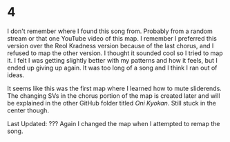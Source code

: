 # 4
I don't remember where I found this song from.  Probably from a random stream or that one YouTube video of this map.
I remember I preferred this version over the Reol Kradness version because of the last chorus, and I refused to map the other version.
I thought it sounded cool so I tried to map it.  I felt I was getting slightly better with my patterns and how it feels, but I ended up giving up again.
It was too long of a song and I think I ran out of ideas.

It seems like this was the first map where I learned how to mute sliderends.  The changing SVs in the chorus portion of the map is created later and will be explained in the other GitHub folder titled *Oni Kyokan*.
Still stuck in the center though.

Last Updated: ???
Again I changed the map when I attempted to remap the song.
